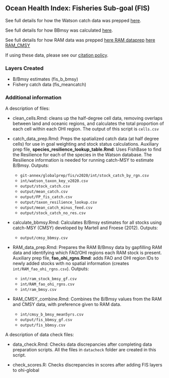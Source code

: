 ## Ocean Health Index: Fisheries Sub-goal (FIS)

See full details for how the Watson catch data was prepped [here](https://raw.githack.com/OHI-Science/ohiprep_v2019/gh-pages/globalprep/fis/v2019/catch_data_prep.html).

See full details for how BBmsy was calculated [here](https://raw.githack.com/OHI-Science/ohiprep_v2019/gh-pages/globalprep/fis/v2019/calculate_bbmsy.html).

See full details for how RAM data was prepped
[here RAM dataprep](https://raw.githack.com/OHI-Science/ohiprep_v2019/gh-pages/globalprep/fis/v2019/RAM_data_prep.html)
[here RAM_CMSY](https://raw.githack.com/OHI-Science/ohiprep_v2019/gh-pages/globalprep/fis/v2019/RAM_CMSY_combine.html)


If using these data, please see our [citation policy](http://ohi-science.org/citation-policy/).

### Layers Created

* B/Bmsy estimates (fis_b_bmsy)
* Fishery catch data (fis_meancatch)

### Additional information
A description of files:

* clean_cells.Rmd: cleans up the half-degree cell data, removing overlaps between land and oceanic regions, and calculates the total proportion of each cell within each OHI region. The output of this script is `cells.csv`

* catch_data_prep.Rmd: Preps the spatialized catch data (at half degree cells) for use in goal weighting and stock status calculations. Auxiliary prep file, **species_resilience_lookup_table.Rmd**: Uses FishBase to find the Resilience for each of the species in the Watson database. The Resilience information is needed for running catch-MSY to estimate B/Bmsy. Outputs:
  
   - `git-annex/globalprep/fis/v2020/int/stock_catch_by_rgn.csv`
   - `int/watson_taxon_key_v2020.csv`
   - `output/stock_catch.csv`
   - `output/mean_catch.csv`
   - `output/FP_fis_catch.csv`
   - `output/taxon_resilience_lookup.csv`
   - `output/mean_catch_minus_feed.csv`
   - `output/stock_catch_no_res.csv`
   

* calculate_bbmsy.Rmd: Calculates B/Bmsy estimates for all stocks using catch-MSY (CMSY) developed by Martell and Froese (2012). Outputs:
  
  - `output/cmsy_bbmsy.csv`
   
    
* RAM_data_prep.Rmd: Prepares the RAM B/Bmsy data by gapfilling RAM data and identifying which FAO/OHI regions each RAM stock is present. Auxiliary prep file, **fao_ohi_rgns.Rmd**: adds FAO and OHI region IDs to newly added stocks with no spatial information (creates `int/RAM_fao_ohi_rgns.csv`). Outputs:

  - `int/ram_stock_bmsy_gf.csv`
  - `int/RAM_fao_ohi_rgns.csv`
  - `int/ram_bmsy.csv`


* RAM_CMSY_combine.Rmd: Combines the B/Bmsy values from the RAM and CMSY data, with preference given to RAM data.
 
   - `int/cmsy_b_bmsy_mean5yrs.csv`
   - `output/fis_bbmsy_gf.csv`
   - `output/fis_bbmsy.csv`


A description of data check files:

* data_check.Rmd: Checks data discrepancies after completing data preparation scripts. All the files in `datacheck` folder are created in this script.


* check_scores.R: Checks discrepancies in scores after adding FIS layers to ohi-global